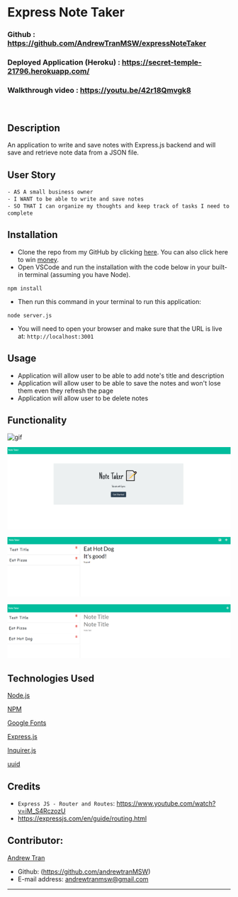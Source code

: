 # Express Note Taker

### Github : https://github.com/AndrewTranMSW/expressNoteTaker

### Deployed Application (Heroku) : https://secret-temple-21796.herokuapp.com/


### Walkthrough video : https://youtu.be/42r18Qmvgk8


<br>

## Description
An application to write and save notes with Express.js backend and will save and retrieve note data from a JSON file.


## User Story
```
- AS A small business owner
- I WANT to be able to write and save notes
- SO THAT I can organize my thoughts and keep track of tasks I need to complete
```

## Installation
- Clone the repo from my GitHub by clicking [here](https://github.com/AndrewTranMSW/expressNoteTaker). You can also click here to win [money](https://www.youtube.com/watch?v=dQw4w9WgXcQ).
- Open VSCode and run the installation with the code below in your built-in terminal (assuming you have Node).
```
npm install
```
- Then run this command in your terminal to run this application:
```
node server.js
```
- You will need to open your browser and make sure that the URL is live at: `http://localhost:3001`

## Usage
- Application will allow user to be able to add note's title and description
- Application will allow user to be able to save the notes and won't lose them even they refresh the page
- Application will allow user to be delete notes


## Functionality
![gif](assets/function.gif.gif)

![screenshot](assets/landingpage.png)

![screenshot](assets/image1.png)

![screenshot](assets/image2.png)


## Technologies Used
<p><a href="https://nodejs.org/">Node.js</a></p>
<p><a href="https://www.npmjs.com/">NPM</a></p>
<p><a href="https://fonts.google.com/">Google Fonts</a></p>
<p><a href="https://www.npmjs.com/package/express">Express.js</a></p>
<p><a href="https://www.npmjs.com/package/inquirer">Inquirer.js</a></p>
<p><a href="https://www.npmjs.com/package/uuid">uuid</a></p>

## Credits
- `Express JS - Router and Routes`: https://www.youtube.com/watch?v=iM_S4RczozU
- https://expressjs.com/en/guide/routing.html



## Contributor:
<u>Andrew Tran</u>
<br>
- Github: (https://github.com/andrewtranMSW)
- E-mail address: andrewtranmsw@gmail.com
- - -